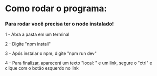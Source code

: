 # Como rodar o programa:

### Para rodar você precisa ter o node instalado!

1 - Abra a pasta em um terminal

2 - Digite "npm install"

3 - Após instalar o npm, digite "npm run dev"

4 - Para finalizar, aparecerá um texto "local: " e um link, segure o "ctrl" e clique com o botão esquerdo no link
